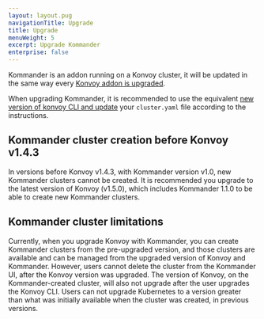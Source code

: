 ```yaml
---
layout: layout.pug
navigationTitle: Upgrade
title: Upgrade
menuWeight: 5
excerpt: Upgrade Kommander
enterprise: false
---
```


Kommander is an addon running on a Konvoy cluster, it will be updated in the same way every [Konvoy addon is upgraded][addons-upgrade].

When upgrading Kommander, it is recommended to use the equivalent [new version of konvoy CLI and update][konvoy-upgrade] your `cluster.yaml` file according to the instructions.

## Kommander cluster creation before Konvoy v1.4.3

In versions before Konvoy v1.4.3, with Kommander version v1.0, new Kommander clusters cannot be created. It is recommended you  upgrade to the latest version of Konvoy (v1.5.0), which includes Kommander 1.1.0 to be able to create new Kommander clusters.

## Kommander cluster limitations

Currently, when you upgrade Konvoy with Kommander, you can create Kommander clusters from the pre-upgraded version, and those clusters are available and can be managed from the upgraded version of Konvoy and Kommander. However, users cannot delete the cluster from the Kommander UI, after the Konvoy version was upgraded. The version of Konvoy, on the Kommander-created cluster, will also not upgrade after the user upgrades the Konvoy CLI. Users can not upgrade Kubernetes to a version greater than what was initially available when the cluster was created, in previous versions.

[addons-upgrade]: /ksphere/konvoy/latest/upgrade/upgrade-kubernetes-addons/#prepare-for-addons-upgrade
[konvoy-upgrade]: /ksphere/konvoy/latest/upgrade/upgrade-cli/
